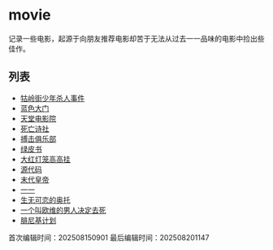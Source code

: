 # movie

记录一些电影，起源于向朋友推荐电影却苦于无法从过去一一品味的电影中捡出些佳作。

## 列表
- [牯岭街少年杀人事件](/articles/movie/article1.md)
- [蓝色大门](/articles/movie/article2.md)
- [天堂电影院](/articles/movie/article3.md)
- [死亡诗社](/articles/movie/article4.md)
- [搏击俱乐部](/articles/movie/article5.md)
- [绿皮书](/articles/movie/article6.md)
- [大红灯笼高高挂](/articles/movie/article7.md)
- [源代码](/articles/movie/article8.md)
- [末代皇帝](/articles/movie/article9.md)
- [一一](/articles/movie/article10.md)
- [生无可恋的奥托](/articles/movie/article11.md)
- [一个叫欧维的男人决定去死](/articles/movie/article12.md)
- [腓尼基计划](/articles/movie/article13.md)

<!-- 文章编辑时间信息 -->
首次编辑时间：202508150901
最后编辑时间：202508201147
<!-- 编辑时间信息结束 -->